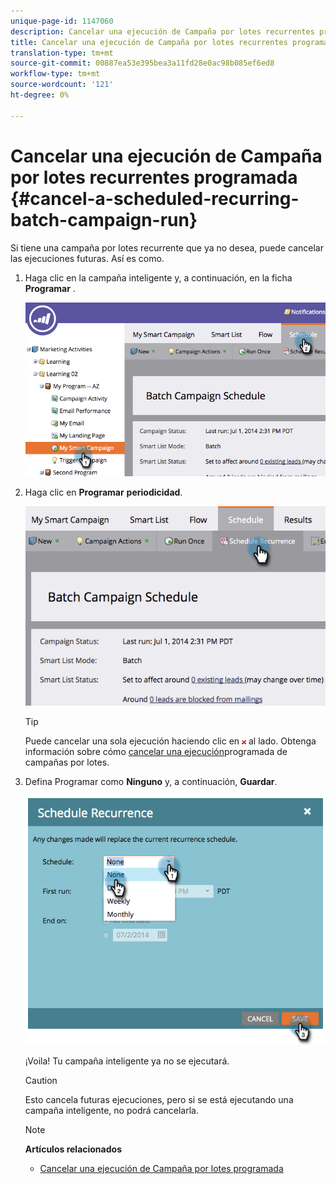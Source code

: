 ```yaml
---
unique-page-id: 1147060
description: Cancelar una ejecución de Campaña por lotes recurrentes programada - Documentos de marketing - Documentación del producto
title: Cancelar una ejecución de Campaña por lotes recurrentes programada
translation-type: tm+mt
source-git-commit: 00887ea53e395bea3a11fd28e0ac98b085ef6ed8
workflow-type: tm+mt
source-wordcount: '121'
ht-degree: 0%

---
```



# Cancelar una ejecución de Campaña por lotes recurrentes programada {#cancel-a-scheduled-recurring-batch-campaign-run}

Si tiene una campaña por lotes recurrente que ya no desea, puede cancelar las ejecuciones futuras. Así es como.

1. Haga clic en la campaña inteligente y, a continuación, en la ficha **Programar** .

   ![](assets/image2014-9-22-16-3a44-3a51.png)

1. Haga clic en **Programar** **periodicidad**.

   ![](assets/image2014-9-22-16-3a44-3a55.png)

   >[!TIP]
   >
   >Puede cancelar una sola ejecución haciendo clic en ![—](assets/image2014-9-22-16-3a45-3a42.png) al lado. Obtenga información sobre cómo [cancelar una ejecución](cancel-a-scheduled-batch-campaign-run.md)programada de campañas por lotes.

1. Defina Programar como **Ninguno** y, a continuación, **Guardar**.

   ![](assets/image2014-9-22-16-3a45-3a56.png)

   ¡Voila! Tu campaña inteligente ya no se ejecutará.

   >[!CAUTION]
   >
   >Esto cancela futuras ejecuciones, pero si se está ejecutando una campaña inteligente, no podrá cancelarla.

   >[!NOTE]
   >
   >**Artículos relacionados**
   >
   >    
   >    
   >    * [Cancelar una ejecución de Campaña por lotes programada](cancel-a-scheduled-batch-campaign-run.md)


